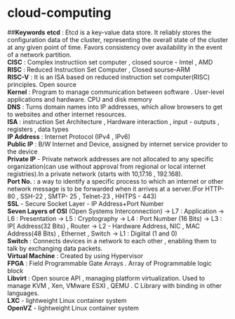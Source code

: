 # cloud-computing
##**Keywords**
**etcd** : Etcd is a key-value data store. It reliably stores the configuration data of the cluster, representing the overall state of the cluster at any given point of time. Favors consistency over availability in the event of a network partition.
<br>
**CISC** : Complex instructiion set computer , closed source - Imtel , AMD
<br>
**RISC** : Reduced Instruction Set Computer , Closed sourse-ARM
<br>
**RISC-V** : It is an ISA based on reduced instruction set computer(RISC) principles. Open source
<br>
**Kernel** : Program to manage communication between software . User-level applications and hardware. CPU and disk memory
<br>
**DNS** : Turns domain names into IP addresses, which allow browsers to get to websites and other internet resources.
<br>
**ISA** : instruction Set Architecture , Hardware interaction , input - outputs , registers , data types 
<br>
**IP Address** : Internet Protocol (IPv4 , IPv6)
<br>
**Public IP** : B/W Internet and Device, assigned by internet service provider to the device
<br>
**Private IP** - Private network addresses are not allocated to any specific organization(can use without approval from regional or local internet registries).In a private network (starts with 10,17.16 , 192.168).
<br>
**Port No.** : a way to identify a specific process to which an internet or other network message is to be forwarded when it arrives at a server.(For HTTP- 80 , SSH-22 , SMTP- 25 , Telnet-23 , HHTPS - 443)
<br>
**SSL** - Secure Socket Layer - IP Address+Port Number 
<br>
**Seven Layers of OSI** (Open Systems Interconnection)
-> L7 : Application 
-> L6 : Presentation
-> L5 : Cryptography 
-> L4 : Port Number (16 Bits)
-> L3 : IP[ Address(32 Bits) , Router 
-> L2 - Hardware Address, NIC , MAC Address(48 Bits) , Ethernet , Switch 
-> L1 : Digiital (1 and 0)
<br>
**Switch** : Connects devices in a network to each other , enabling them to talk by exchanging data packets.
<br>
**Virtual Machine** : Created by using Hypervisor
<br>
**FPGA** : Field Programmable Gate Arrays . Array of Programmable logic block 
<br>
**Libvirt** : Open source API , managing platform virtualization. Used to manage KVM , Xen, VMware ESXI , QEMU . C Library with binding in other languages.
<br>
**LXC** - lightweight Linux container system 
<br>
**OpenVZ** - lightweight Linux container system  
